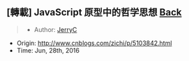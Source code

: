 ## [轉載] JavaScript 原型中的哲学思想 [Back](./../post.md)

> - Author: [JerryC](huang-jerryc.com)
- Origin: http://www.cnblogs.com/zichi/p/5103842.html
- Time: Jun, 28th, 2016


